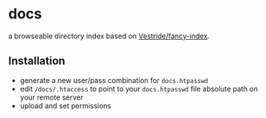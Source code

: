 # docs

a browseable directory index based on [Vestride/fancy-index](https://github.com/Vestride/fancy-index).

## Installation

* generate a new user/pass combination for `docs.htpasswd`
* edit `/docs/.htaccess` to point to your `docs.htpasswd` file absolute path on your  remote server
* upload and set permissions
